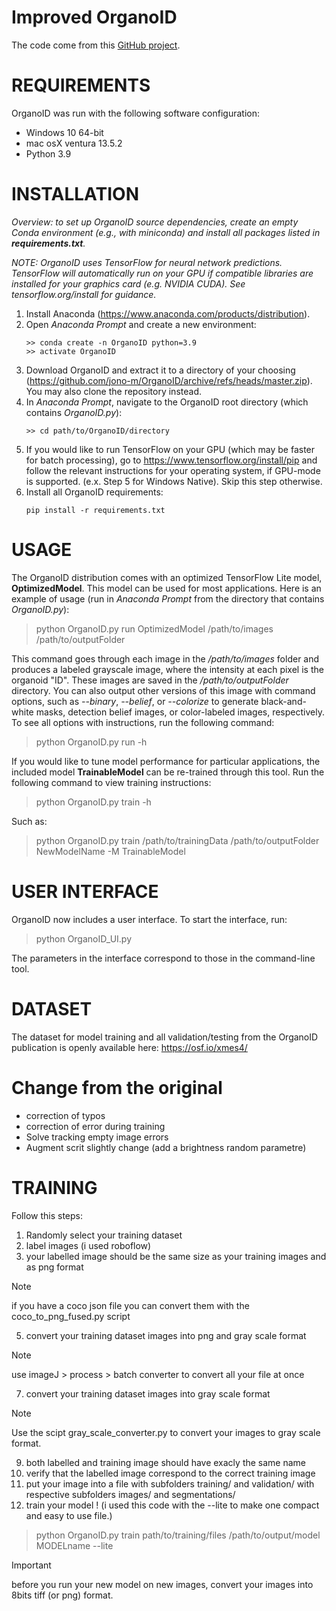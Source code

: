 # Improved OrganoID

The code come from this [GitHub project](https://github.com/jono-m/OrganoID).

<h1>REQUIREMENTS</h1>

OrganoID was run with the following software configuration:

- Windows 10 64-bit
- mac osX ventura 13.5.2
- Python 3.9

<h1>INSTALLATION</h1>

<i>Overview: to set up OrganoID source dependencies, create an empty Conda environment (e.g., with miniconda) and
install all packages listed in <b>requirements.txt</b>.

NOTE: OrganoID uses TensorFlow for neural network predictions. TensorFlow will automatically run on your
GPU if compatible libraries are installed for your graphics card (e.g. NVIDIA CUDA). See tensorflow.org/install for guidance.</i>

1) Install Anaconda (https://www.anaconda.com/products/distribution).
2) Open <i>Anaconda Prompt</i> and create a new environment:
   ```
   >> conda create -n OrganoID python=3.9
   >> activate OrganoID
   ```
3) Download OrganoID and extract it to a directory of your choosing (https://github.com/jono-m/OrganoID/archive/refs/heads/master.zip). You may also clone the repository instead.
4) In <i>Anaconda Prompt</i>, navigate to the OrganoID root directory (which contains <i>OrganoID.py</i>):
   ```
   >> cd path/to/OrganoID/directory
   ```
5) If you would like to run TensorFlow on your GPU (which may be faster for batch processing), go to https://www.tensorflow.org/install/pip and follow the relevant instructions for your operating system, if GPU-mode is supported. (e.x. Step 5 for Windows Native). Skip this step otherwise.
6) Install all OrganoID requirements:
   ```
   pip install -r requirements.txt
   ```

<h1>USAGE</h1>

The OrganoID distribution comes with an optimized TensorFlow Lite model, <b>OptimizedModel</b>. This
model can be used for most applications. Here is an example of usage (run in <i>Anaconda Prompt</i> from the directory that contains <i>OrganoID.py</i>):

> python OrganoID.py run OptimizedModel /path/to/images /path/to/outputFolder

This command goes through each image in the <i>/path/to/images</i> folder and produces a labeled grayscale image, where the intensity at each pixel is the organoid "ID". These images are saved in the <i>/path/to/outputFolder</i> directory. You can also output other versions of this image with command options, such as <i>--binary</i>, <i>--belief</i>, or <i>--colorize</i> to generate black-and-white masks, detection belief images, or color-labeled images, respectively. To see all options with instructions, run the following command:

> python OrganoID.py run -h

If you would like to tune model performance for particular applications, the included model
<b>TrainableModel</b> can be re-trained through this tool. Run the following command to view
training instructions:

> python OrganoID.py train -h

Such as:

> python OrganoID.py train /path/to/trainingData /path/to/outputFolder NewModelName -M TrainableModel


<h1>USER INTERFACE</h1>

OrganoID now includes a user interface. To start the interface, run:

> python OrganoID_UI.py

The parameters in the interface correspond to those in the command-line tool.

<h1>DATASET</h1>

The dataset for model training and all validation/testing from the OrganoID publication is openly available here:
https://osf.io/xmes4/

<h1>Change from the original</h1>

* correction of typos
* correction of error during training
* Solve tracking empty image errors
* Augment scrit slightly change (add a brightness random parametre)

<h1>TRAINING</h1>

Follow this steps:

1) Randomly select your training dataset
2) label images (i used roboflow)
3) your labelled image should be the same size as your training images and as png format
> [!NOTE]
> if you have a coco json file you can convert them with the coco_to_png_fused.py script

5) convert your training dataset images into png and gray scale format
> [!NOTE]
> use imageJ > process > batch converter to convert all your file at once

7) convert your training dataset images into gray scale format
> [!NOTE]
> Use the scipt gray_scale_converter.py to convert your images to gray scale format.

9) both labelled and training image should have exacly the same name
10) verify that the labelled image correspond to the correct training image
11) put your image into a file with subfolders training/ and validation/ with respective subfolders images/ and segmentations/
12) train your model ! (i used this code with the --lite to make one compact and easy to use file.)
> python OrganoID.py train path/to/training/files /path/to/output/model MODELname --lite

> [!IMPORTANT]
> before you run your new model on new images, convert your images into 8bits tiff (or png) format.


